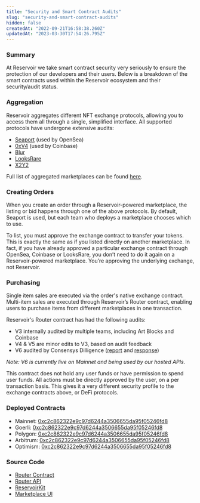 ```yaml
---
title: "Security and Smart Contract Audits"
slug: "security-and-smart-contract-audits"
hidden: false
createdAt: "2022-09-21T16:58:38.260Z"
updatedAt: "2023-03-30T17:54:26.795Z"
---
```

### Summary

At Reservoir we take smart contract security very seriously to ensure the protection of our developers and their users. Below is a breakdown of the smart contracts used within the Reservoir ecosystem and their security/audit status.

### Aggregation

Reservoir aggregates different NFT exchange protocols, allowing you to access them all through a single, simplified interface. All supported protocols have undergone extensive audits:

- [Seaport](https://github.com/ProjectOpenSea/seaport) (used by OpenSea)
- [0xV4](https://s3.us-east-2.amazonaws.com/zeips.0x.org/audits/abdk-consulting/ABDK_0x_Solidity_v_1_0.pdf) (used by Coinbase)
- [Blur](https://docs.blur.foundation/contracts)
- [LooksRare](https://github.com/trailofbits/publications/blob/master/reviews/LooksRare.pdf)
- [X2Y2](https://docs.x2y2.io/assets/files/X2Y2_Protocol_Report-93b524ab7d8e9a000efcfeec12fc4aa4.pdf)

Full list of aggregated marketplaces can be found [here](https://docs.reservoir.tools/docs/supported-marketplaces).

### Creating Orders

When you create an order through a Reservoir-powered marketplace, the listing or bid happens through one of the above protocols. By default, Seaport is used, but each team who deploys a marketplace chooses which to use.

To list, you must approve the exchange contract to transfer your tokens. This is exactly the same as if you listed directly on another marketplace. In fact, if you have already approved a particular exchange contract through OpenSea, Coinbase or LooksRare, you don’t need to do it again on a Reservoir-powered marketplace. You’re approving the underlying exchange, not Reservoir.

### Purchasing

Single item sales are executed via the order's native exchange contract. Multi-item sales are executed through Reservoir’s Router contract, enabling users to purchase items from different marketplaces in one transaction.

Reservoir's Router contract has had the following audits:

- V3 internally audited by multiple teams, including Art Blocks and Coinbase
- V4 & V5 are minor edits to V3, based on audit feedback
- V6 audited by Consensys Dilligence ([report](https://consensys.net/diligence/audits/private/2mas58hvaujkby/reservoir-audit-2022-08.pdf) and [response](https://acrobat.adobe.com/link/review?uri=urn:aaid:scds:US:8859bea5-3770-3053-9f14-51e6d78edaa6))

_Note: V6 is currently live on Mainnet and being used by our hosted APIs._

This contract does not hold any user funds or have permission to spend user funds. All actions must be directly approved by the user, on a per transaction basis. This gives it a very different security profile to the exchange contracts above, or DeFi protocols.

### Deployed Contracts

- Mainnet: [0xc2c862322e9c97d6244a3506655da95f05246fd8](https://etherscan.io/address/0xC2c862322E9c97D6244a3506655DA95F05246Fd8#code)
- Goerli: [0xc2c862322e9c97d6244a3506655da95f05246fd8](https://goerli.etherscan.io/address/0xc2c862322e9c97d6244a3506655da95f05246fd8#code)
- Polygon: [0xc2c862322e9c97d6244a3506655da95f05246fd8](https://polygonscan.com/address/0xc2c862322e9c97d6244a3506655da95f05246fd8#code)
- Arbitrum: [0xc2c862322e9c97d6244a3506655da95f05246fd8](https://arbiscan.io/address/0xc2c862322e9c97d6244a3506655da95f05246fd8#code)
- Optimism: [0xc2c862322e9c97d6244a3506655da95f05246fd8](https://optimistic.etherscan.io/address/0xc2c862322e9c97d6244a3506655da95f05246fd8#code)

### Source Code

- [Router Contract](https://github.com/reservoirprotocol/core/blob/main/packages/contracts/contracts/router/ReservoirV6_0_0.sol)
- [Router API](https://github.com/reservoirprotocol/indexer/blob/v5/src/api/endpoints/execute/get-execute-buy/v6.ts)
- [ReservoirKit](https://github.com/reservoirprotocol/reservoir-kit)
- [Marketplace UI](https://github.com/reservoirprotocol/marketplace)